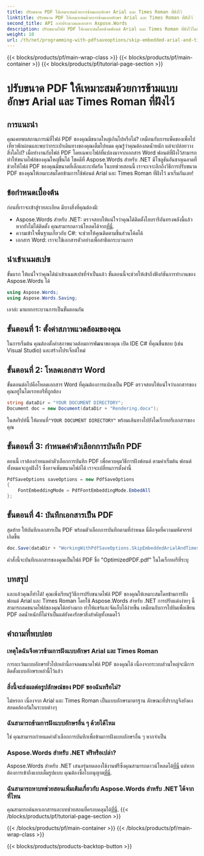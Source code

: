 ```yaml
---
title: ปรับขนาด PDF ให้เหมาะสมด้วยการข้ามแบบอักษร Arial และ Times Roman ที่ฝังไว้
linktitle: ปรับขนาด PDF ให้เหมาะสมด้วยการข้ามแบบอักษร Arial และ Times Roman ที่ฝังไว้
second_title: API การประมวลผลเอกสาร Aspose.Words
description: ปรับขนาดไฟล์ PDF ให้เหมาะสมโดยข้ามฟอนต์ Arial และ Times Roman ที่ฝังไว้โดยใช้ Aspose.Words สำหรับ .NET ปฏิบัติตามคำแนะนำทีละขั้นตอนนี้เพื่อปรับไฟล์ PDF ของคุณให้เหมาะสม
weight: 10
url: /th/net/programming-with-pdfsaveoptions/skip-embedded-arial-and-times-roman-fonts/
---
```


{{< blocks/products/pf/main-wrap-class >}}
{{< blocks/products/pf/main-container >}}
{{< blocks/products/pf/tutorial-page-section >}}

# ปรับขนาด PDF ให้เหมาะสมด้วยการข้ามแบบอักษร Arial และ Times Roman ที่ฝังไว้

## การแนะนำ

คุณเคยพบสถานการณ์ที่ไฟล์ PDF ของคุณมีขนาดใหญ่เกินไปหรือไม่? เหมือนกับการแพ็คของเพื่อไปเที่ยวพักผ่อนและพบว่ากระเป๋าเดินทางของคุณเต็มไปหมด คุณรู้ว่าคุณต้องลดน้ำหนัก แต่จะปล่อยวางสิ่งใดไป? เมื่อทำงานกับไฟล์ PDF โดยเฉพาะไฟล์ที่แปลงมาจากเอกสาร Word ฟอนต์ที่ฝังไว้สามารถทำให้ขนาดไฟล์ของคุณใหญ่ขึ้นได้ โชคดีที่ Aspose.Words สำหรับ .NET มีโซลูชันอันชาญฉลาดที่ช่วยให้ไฟล์ PDF ของคุณมีขนาดที่เล็กและกะทัดรัด ในบทช่วยสอนนี้ เราจะเจาะลึกถึงวิธีการปรับขนาด PDF ของคุณให้เหมาะสมโดยข้ามการใช้ฟอนต์ Arial และ Times Roman ที่ฝังไว้ มาเริ่มกันเลย!

## ข้อกำหนดเบื้องต้น

ก่อนที่เราจะเข้าสู่รายละเอียด มีบางสิ่งที่คุณต้องมี:
-  Aspose.Words สำหรับ .NET: ตรวจสอบให้แน่ใจว่าคุณได้ติดตั้งไลบรารีอันทรงพลังนี้แล้ว หากยังไม่ได้ติดตั้ง คุณสามารถดาวน์โหลดได้จาก[ที่นี่](https://releases.aspose.com/words/net/).
- ความเข้าใจพื้นฐานเกี่ยวกับ C#: จะช่วยให้คุณติดตามชิ้นส่วนโค้ดได้
- เอกสาร Word: เราจะใช้เอกสารตัวอย่างเพื่อสาธิตกระบวนการ 

## นำเข้าเนมสเปซ

ขั้นแรก ให้แน่ใจว่าคุณได้นำเข้าเนมสเปซที่จำเป็นแล้ว ขั้นตอนนี้จะช่วยให้เข้าถึงฟังก์ชันการทำงานของ Aspose.Words ได้

```csharp
using Aspose.Words;
using Aspose.Words.Saving;
```

เอาล่ะ มาแยกกระบวนการเป็นขั้นตอนกัน

## ขั้นตอนที่ 1: ตั้งค่าสภาพแวดล้อมของคุณ

ในการเริ่มต้น คุณต้องตั้งค่าสภาพแวดล้อมการพัฒนาของคุณ เปิด IDE C# ที่คุณชื่นชอบ (เช่น Visual Studio) และสร้างโปรเจ็กต์ใหม่

## ขั้นตอนที่ 2: โหลดเอกสาร Word

ขั้นตอนต่อไปคือโหลดเอกสาร Word ที่คุณต้องการแปลงเป็น PDF ตรวจสอบให้แน่ใจว่าเอกสารของคุณอยู่ในไดเรกทอรีที่ถูกต้อง

```csharp
string dataDir = "YOUR DOCUMENT DIRECTORY";
Document doc = new Document(dataDir + "Rendering.docx");
```

 ในสคริปท์นี้ ให้แทนที่`"YOUR DOCUMENT DIRECTORY"` พร้อมเส้นทางไปยังไดเร็กทอรีเอกสารของคุณ

## ขั้นตอนที่ 3: กำหนดค่าตัวเลือกการบันทึก PDF

ตอนนี้ เราต้องกำหนดค่าตัวเลือกการบันทึก PDF เพื่อควบคุมวิธีการฝังฟอนต์ ตามค่าเริ่มต้น ฟอนต์ทั้งหมดจะถูกฝังไว้ ซึ่งอาจเพิ่มขนาดไฟล์ได้ เราจะเปลี่ยนการตั้งค่านี้

```csharp
PdfSaveOptions saveOptions = new PdfSaveOptions
{
    FontEmbeddingMode = PdfFontEmbeddingMode.EmbedAll
};
```

## ขั้นตอนที่ 4: บันทึกเอกสารเป็น PDF

สุดท้าย ให้บันทึกเอกสารเป็น PDF พร้อมตัวเลือกการบันทึกตามที่กำหนด นี่คือจุดที่ความมหัศจรรย์เกิดขึ้น

```csharp
doc.Save(dataDir + "WorkingWithPdfSaveOptions.SkipEmbeddedArialAndTimesRomanFonts.pdf", saveOptions);
```

คำสั่งนี้จะบันทึกเอกสารของคุณเป็นไฟล์ PDF ชื่อ "OptimizedPDF.pdf" ในไดเร็กทอรีที่ระบุ

## บทสรุป

และแล้วคุณก็ทำได้! คุณเพิ่งเรียนรู้วิธีการปรับขนาดไฟล์ PDF ของคุณให้เหมาะสมโดยข้ามการฝังฟอนต์ Arial และ Times Roman โดยใช้ Aspose.Words สำหรับ .NET การปรับแต่งง่ายๆ นี้สามารถลดขนาดไฟล์ของคุณได้อย่างมาก ทำให้แชร์และจัดเก็บได้ง่ายขึ้น เหมือนกับการไปยิมเพื่อเขียน PDF ลดน้ำหนักที่ไม่จำเป็นแต่ยังคงรักษาสิ่งสำคัญทั้งหมดไว้

## คำถามที่พบบ่อย

### เหตุใดฉันจึงควรข้ามการฝังแบบอักษร Arial และ Times Roman
การละเว้นแบบอักษรทั่วไปเหล่านี้อาจลดขนาดไฟล์ PDF ของคุณได้ เนื่องจากระบบส่วนใหญ่จะมีการติดตั้งแบบอักษรเหล่านี้ไว้แล้ว

### สิ่งนี้จะส่งผลต่อรูปลักษณ์ของ PDF ของฉันหรือไม่?
ไม่หรอก เนื่องจาก Arial และ Times Roman เป็นแบบอักษรมาตรฐาน ลักษณะที่ปรากฏจึงยังคงสอดคล้องกันในระบบต่างๆ

### ฉันสามารถข้ามการฝังแบบอักษรอื่น ๆ ด้วยได้ไหม
ใช่ คุณสามารถกำหนดค่าตัวเลือกการบันทึกเพื่อข้ามการฝังแบบอักษรอื่น ๆ หากจำเป็น

### Aspose.Words สำหรับ .NET ฟรีหรือเปล่า?
 Aspose.Words สำหรับ .NET เสนอรุ่นทดลองใช้งานฟรีซึ่งคุณสามารถดาวน์โหลดได้[ที่นี่](https://releases.aspose.com/) แต่หากต้องการเข้าถึงแบบเต็มรูปแบบ คุณต้องซื้อใบอนุญาต[ที่นี่](https://purchase.aspose.com/buy).

### ฉันสามารถหาบทช่วยสอนเพิ่มเติมเกี่ยวกับ Aspose.Words สำหรับ .NET ได้จากที่ไหน
คุณสามารถค้นหาเอกสารและบทช่วยสอนที่ครอบคลุมได้[ที่นี่](https://reference.aspose.com/words/net/).
{{< /blocks/products/pf/tutorial-page-section >}}

{{< /blocks/products/pf/main-container >}}
{{< /blocks/products/pf/main-wrap-class >}}

{{< blocks/products/products-backtop-button >}}
